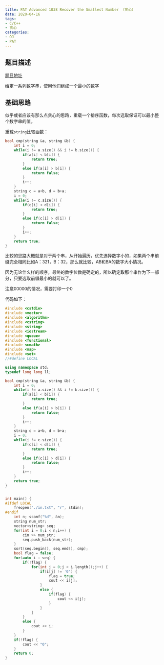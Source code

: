 ```yaml
---
title: PAT Advanced 1038 Recover the Smallest Number （贪心）
date: 2020-04-16
tags:
- C/C++
- 贪心
categories:
- OJ
- PAT
---
```


## 题目描述

[题目地址](https://pintia.cn/problem-sets/994805342720868352/problems/994805449625288704)

给定一系列数字串，使用他们组成一个最小的数字

<!-- more -->

## 基础思路

似乎或者应该有那么点贪心的思路，重载一个排序函数，每次选取保证可以最小整个数字串的值。

重载`string`比较函数：

```cpp
bool cmp(string &a, string &b) {
    int i = 0;
    while(i != a.size() && i != b.size()) {
        if(a[i] < b[i]) {
            return true;
        }
        else if(a[i] > b[i]) {
            return false;
        }
        i++;
    }
    string c = a+b, d = b+a;
    i = 0;
    while(i != c.size()) {
        if(c[i] < d[i]) {
            return true;
        }
        else if(c[i] > d[i]) {
            return false;
        }
        i++;
    }
    return true;
}
```

比较的思路大概就是对于两个串，从开始遍历，优先选择数字小的，如果两个串前缀完全相同比如A：321，B：32，那么就比较，AB和BA的数字大小情况。

因为无论什么样的顺序，最终的数字位数是确定的，所以确定取那个串作为下一部分，只要选取前缀最小的就可以了。

注意00000的情况，需要打印一个0

代码如下：

```cpp
#include <cstdio>
#include <vector>
#include <algorithm>
#include <cstring>
#include <string>
#include <iostream>
#include <queue>
#include <functional>
#include <cmath>
#include <map>
#include <set>
//#define LOCAL

using namespace std;
typedef long long ll;

bool cmp(string &a, string &b) {
    int i = 0;
    while(i != a.size() && i != b.size()) {
        if(a[i] < b[i]) {
            return true;
        }
        else if(a[i] > b[i]) {
            return false;
        }
        i++;
    }
    string c = a+b, d = b+a;
    i = 0;
    while(i != c.size()) {
        if(c[i] < d[i]) {
            return true;
        }
        else if(c[i] > d[i]) {
            return false;
        }
        i++;
    }
    return true;
}


int main() {
#ifdef LOCAL
    freopen("./in.txt", "r", stdin);
#endif
    int n; scanf("%d", &n);
    string num_str;
    vector<string> seq;
    for(int i = 0;i < n;i++) {
        cin >> num_str;
        seq.push_back(num_str);
    }
    sort(seq.begin(), seq.end(), cmp);
    bool flag = false;
    for(auto i : seq) {
        if(!flag) {
            for(int j = 0;j < i.length();j++) {
                if(i[j] != '0') {
                    flag = true;
                    cout << i[j];
                }
                else {
                    if(flag) {
                        cout << i[j];
                    }
                }
            }
        }
        else {
            cout << i;
        }
    }
    if(!flag) {
        cout << "0";
    }
    return 0;
}
```

